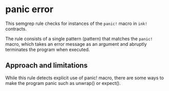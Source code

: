 # panic error
This semgrep rule checks for instances of the `panic!` macro in `ink!` contracts.

The rule consists of a single pattern (pattern) that matches the `panic!` macro, 
which takes an error message as an argument and abruptly terminates the program 
when executed. 

## Approach and limitations
While this rule detects explicit use of panic! macro, there are some ways to make the program panic such as unwrap() or expect().
